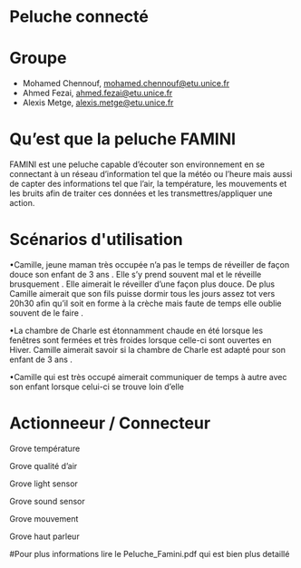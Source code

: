 # Peluche connecté

# Groupe
* Mohamed Chennouf, mohamed.chennouf@etu.unice.fr
* Ahmed Fezai, ahmed.fezai@etu.unice.fr
* Alexis Metge, alexis.metge@etu.unice.fr



# Qu’est que la peluche FAMINI

FAMINI est une peluche capable d’écouter son environnement en se connectant à un réseau d’information tel que
la météo ou l’heure mais aussi de capter des informations tel que l’air, la température, les mouvements et les bruits
afin de traiter ces données et les transmettres/appliquer une action.
# Scénarios d'utilisation

•Camille, jeune maman très occupée n’a pas le temps de réveiller de façon douce son enfant de 3 ans . Elle s’y
prend souvent mal et le réveille brusquement . Elle aimerait le réveiller d’une façon plus douce. De plus Camille
aimerait que son fils puisse dormir tous les jours assez tot vers 20h30 afin qu’il soit en forme à la crèche mais
faute de temps elle oublie souvent de le faire .

•La chambre de Charle est étonnamment chaude en été lorsque les fenêtres sont fermées et très froides lorsque
celle-ci sont ouvertes en Hiver. Camille aimerait savoir si la chambre de Charle est adapté pour son enfant de
3 ans .

•Camille qui est très occupé aimerait communiquer de temps à autre avec son enfant lorsque celui-ci se trouve
loin d’elle

# Actionneeur / Connecteur

Grove température 

Grove qualité d’air 

Grove light sensor 

Grove sound sensor 

Grove mouvement 

Grove haut parleur 








#Pour plus informations lire le Peluche_Famini.pdf qui est bien plus detaillé
